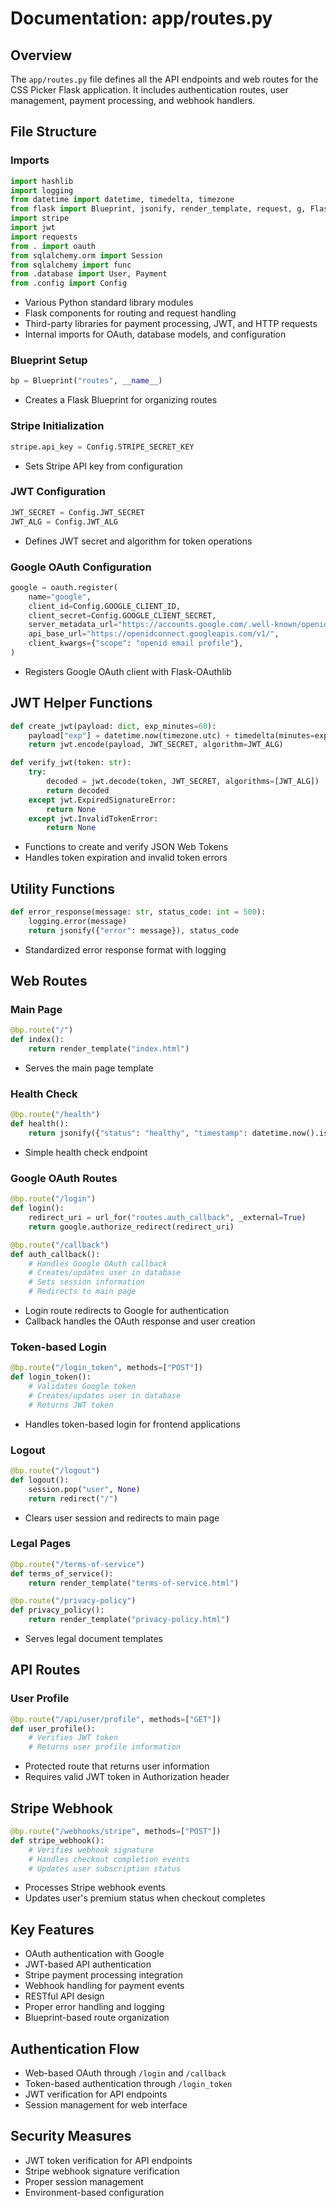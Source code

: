 # Documentation: app/routes.py

## Overview
The `app/routes.py` file defines all the API endpoints and web routes for the CSS Picker Flask application. It includes authentication routes, user management, payment processing, and webhook handlers.

## File Structure

### Imports
```python
import hashlib
import logging
from datetime import datetime, timedelta, timezone
from flask import Blueprint, jsonify, render_template, request, g, Flask, redirect, url_for, session
import stripe
import jwt
import requests
from . import oauth
from sqlalchemy.orm import Session
from sqlalchemy import func
from .database import User, Payment
from .config import Config
```
- Various Python standard library modules
- Flask components for routing and request handling
- Third-party libraries for payment processing, JWT, and HTTP requests
- Internal imports for OAuth, database models, and configuration

### Blueprint Setup
```python
bp = Blueprint("routes", __name__)
```
- Creates a Flask Blueprint for organizing routes

### Stripe Initialization
```python
stripe.api_key = Config.STRIPE_SECRET_KEY
```
- Sets Stripe API key from configuration

### JWT Configuration
```python
JWT_SECRET = Config.JWT_SECRET
JWT_ALG = Config.JWT_ALG
```
- Defines JWT secret and algorithm for token operations

### Google OAuth Configuration
```python
google = oauth.register(
    name="google",
    client_id=Config.GOOGLE_CLIENT_ID,
    client_secret=Config.GOOGLE_CLIENT_SECRET,
    server_metadata_url="https://accounts.google.com/.well-known/openid-configuration",
    api_base_url="https://openidconnect.googleapis.com/v1/",
    client_kwargs={"scope": "openid email profile"},
)
```
- Registers Google OAuth client with Flask-OAuthlib

## JWT Helper Functions
```python
def create_jwt(payload: dict, exp_minutes=60):
    payload["exp"] = datetime.now(timezone.utc) + timedelta(minutes=exp_minutes)
    return jwt.encode(payload, JWT_SECRET, algorithm=JWT_ALG)

def verify_jwt(token: str):
    try:
        decoded = jwt.decode(token, JWT_SECRET, algorithms=[JWT_ALG])
        return decoded
    except jwt.ExpiredSignatureError:
        return None
    except jwt.InvalidTokenError:
        return None
```
- Functions to create and verify JSON Web Tokens
- Handles token expiration and invalid token errors

## Utility Functions
```python
def error_response(message: str, status_code: int = 500):
    logging.error(message)
    return jsonify({"error": message}), status_code
```
- Standardized error response format with logging

## Web Routes

### Main Page
```python
@bp.route("/")
def index():
    return render_template("index.html")
```
- Serves the main page template

### Health Check
```python
@bp.route("/health")
def health():
    return jsonify({"status": "healthy", "timestamp": datetime.now().isoformat()})
```
- Simple health check endpoint

### Google OAuth Routes
```python
@bp.route("/login")
def login():
    redirect_uri = url_for("routes.auth_callback", _external=True)
    return google.authorize_redirect(redirect_uri)

@bp.route("/callback")
def auth_callback():
    # Handles Google OAuth callback
    # Creates/updates user in database
    # Sets session information
    # Redirects to main page
```
- Login route redirects to Google for authentication
- Callback handles the OAuth response and user creation

### Token-based Login
```python
@bp.route("/login_token", methods=["POST"])
def login_token():
    # Validates Google token
    # Creates/updates user in database
    # Returns JWT token
```
- Handles token-based login for frontend applications

### Logout
```python
@bp.route("/logout")
def logout():
    session.pop("user", None)
    return redirect("/")
```
- Clears user session and redirects to main page

### Legal Pages
```python
@bp.route("/terms-of-service")
def terms_of_service():
    return render_template("terms-of-service.html")

@bp.route("/privacy-policy")
def privacy_policy():
    return render_template("privacy-policy.html")
```
- Serves legal document templates

## API Routes

### User Profile
```python
@bp.route("/api/user/profile", methods=["GET"])
def user_profile():
    # Verifies JWT token
    # Returns user profile information
```
- Protected route that returns user information
- Requires valid JWT token in Authorization header

## Stripe Webhook
```python
@bp.route("/webhooks/stripe", methods=["POST"])
def stripe_webhook():
    # Verifies webhook signature
    # Handles checkout completion events
    # Updates user subscription status
```
- Processes Stripe webhook events
- Updates user's premium status when checkout completes

## Key Features
- OAuth authentication with Google
- JWT-based API authentication
- Stripe payment processing integration
- Webhook handling for payment events
- RESTful API design
- Proper error handling and logging
- Blueprint-based route organization

## Authentication Flow
- Web-based OAuth through `/login` and `/callback`
- Token-based authentication through `/login_token`
- JWT verification for API endpoints
- Session management for web interface

## Security Measures
- JWT token verification for API endpoints
- Stripe webhook signature verification
- Proper session management
- Environment-based configuration